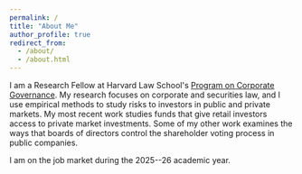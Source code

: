 ```yaml
---
permalink: /
title: "About Me"
author_profile: true
redirect_from: 
  - /about/
  - /about.html
---
```


I am a Research Fellow at Harvard Law School's [Program on Corporate Governance](https://pcg.law.harvard.edu/). My research focuses on corporate and securities law, and I use empirical methods to study risks to investors in public and private markets. My most recent work studies funds that give retail investors access to private market investments. Some of my other work examines the ways that boards of directors control the shareholder voting process in public companies.

I am on the job market during the 2025--26 academic year.
